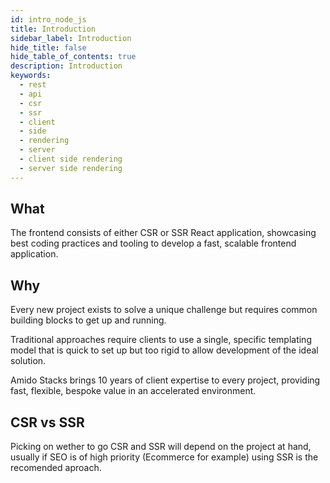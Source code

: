 ```yaml
---
id: intro_node_js
title: Introduction
sidebar_label: Introduction
hide_title: false
hide_table_of_contents: true
description: Introduction
keywords:
  - rest 
  - api
  - csr
  - ssr
  - client 
  - side 
  - rendering
  - server 
  - client side rendering
  - server side rendering
---
```


## What

The frontend consists of either CSR or SSR React application, showcasing best coding practices and tooling to develop a fast, scalable frontend application.

## Why

Every new project exists to solve a unique challenge but requires common
building blocks to get up and running.

Traditional approaches require clients to use a single, specific templating
model that is quick to set up but too rigid to allow development of the ideal
solution.

Amido Stacks brings 10 years of client expertise to every project, providing
fast, flexible, bespoke value in an accelerated environment.

## CSR vs SSR

Picking on wether to go CSR and SSR will depend on the project at hand, usually if SEO is of high priority (Ecommerce for example) using SSR is the recomended aproach.
